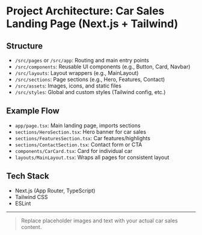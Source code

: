 # Project Architecture: Car Sales Landing Page (Next.js + Tailwind)

## Structure

- `/src/pages` or `/src/app`: Routing and main entry points
- `/src/components`: Reusable UI components (e.g., Button, Card, Navbar)
- `/src/layouts`: Layout wrappers (e.g., MainLayout)
- `/src/sections`: Page sections (e.g., Hero, Features, Contact)
- `/src/assets`: Images, icons, and static files
- `/src/styles`: Global and custom styles (Tailwind config, etc.)

## Example Flow

- `app/page.tsx`: Main landing page, imports sections
- `sections/HeroSection.tsx`: Hero banner for car sales
- `sections/FeaturesSection.tsx`: Car features/highlights
- `sections/ContactSection.tsx`: Contact form or CTA
- `components/CarCard.tsx`: Card for individual car
- `layouts/MainLayout.tsx`: Wraps all pages for consistent layout

## Tech Stack

- Next.js (App Router, TypeScript)
- Tailwind CSS
- ESLint

---

> Replace placeholder images and text with your actual car sales content.
